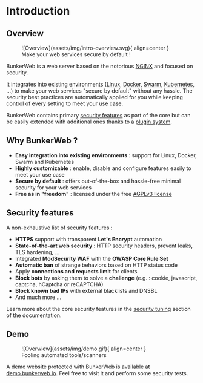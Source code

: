 # Introduction

## Overview

<figure markdown>
  ![Overview](assets/img/intro-overview.svg){ align=center }
  <figcaption>Make your web services secure by default !</figcaption>
</figure>

BunkerWeb is a web server based on the notorious [NGINX](https://nginx.org/) and focused on security.

It integrates into existing environments ([Linux](/1.4/integrations/#linux), [Docker](/1.4/integrations/#docker), [Swarm](/1.4/integrations/#swarm), [Kubernetes](/1.4/integrations/#Kubernetes), …) to make your web services "secure by default" without any hassle. The security best practices are automatically applied for you while keeping control of every setting to meet your use case.

BunkerWeb contains primary [security features](/1.4/security-tuning) as part of the core but can be easily extended with additional ones thanks to a [plugin system](/1.4/plugins).

## Why BunkerWeb ?

- **Easy integration into existing environments** : support for Linux, Docker, Swarm and Kubernetes
- **Highly customizable** : enable, disable and configure features easily to meet your use case
- **Secure by default** : offers out-of-the-box and hassle-free minimal security for your web services
- **Free as in "freedom"** : licensed under the free [AGPLv3 license](https://www.gnu.org/licenses/agpl-3.0.en.html)

## Security features

A non-exhaustive list of security features :

- **HTTPS** support with transparent **Let's Encrypt** automation
- **State-of-the-art web security** : HTTP security headers, prevent leaks, TLS hardening, ...
- Integrated **ModSecurity WAF** with the **OWASP Core Rule Set**
- **Automatic ban** of strange behaviors based on HTTP status code
- Apply **connections and requests limit** for clients
- **Block bots** by asking them to solve a **challenge** (e.g. : cookie, javascript, captcha, hCaptcha or reCAPTCHA)
- **Block known bad IPs** with external blacklists and DNSBL
- And much more ...

Learn more about the core security features in the [security tuning](security-tuning) section of the documentation.

## Demo

<figure markdown>
  ![Overwiew](assets/img/demo.gif){ align=center }
  <figcaption>Fooling automated tools/scanners</figcaption>
</figure>

A demo website protected with BunkerWeb is available at [demo.bunkerweb.io](https://demo.bunkerweb.io). Feel free to visit it and perform some security tests.
